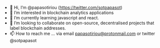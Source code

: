 - 👋 Hi, I’m @papasotiriou (https://twitter.com/sotpapasot)
- 👀 I’m interested in blockchain analytics applications
- 🌱 I’m currently learning javascript and react. 
- 💞️ I’m looking to collaborate on open-source, decentralised projects that label blockchain addresses. 
- 📫 How to reach me ... via email papasotiriou@protonmail.com or twitter @sotpapasot 

<!---
papasotiriou/papasotiriou is a ✨ special ✨ repository because its `README.md` (this file) appears on your GitHub profile.
You can click the Preview link to take a look at your changes.
--->
